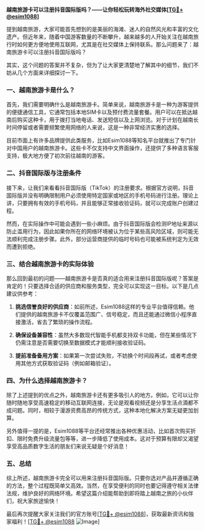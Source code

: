 **越南旅游卡可以注册抖音国际版吗？——让你轻松玩转海外社交媒体[[TG💪+ @esim1088](https://t.me/s/esim1088)]**

提到越南旅游，大家可能首先想到的是美丽的海滩、迷人的自然风光和丰富的文化遗产。但近年来，随着中国游客数量的不断攀升，越来越多的人开始关注在越南旅行时如何更方便地使用互联网，尤其是在社交媒体上保持联系。那么问题来了：越南旅游卡可以注册抖音国际版吗？

其实，这个问题的答案并不复杂，但为了让大家更清楚地了解其中的细节，我们不妨从几个方面来详细探讨一下。

### 一、越南旅游卡是什么？

首先，我们需要明确什么是越南旅游卡。简单来说，越南旅游卡是一种为游客提供的便捷通信工具，它通常包括本地SIM卡以及预付费流量套餐。用户可以在抵达越南后购买这种卡，用于拨打当地电话、发送短信以及上网浏览。对于计划在越南长时间停留或者需要频繁使用网络的人来说，这是一种非常经济实惠的选择。

目前市面上有许多品牌提供此类服务，比如Esim1088等知名平台就推出了专门针对中国用户的越南旅游卡。这些卡不仅支持中文界面操作，还提供了多种语言客服支持，极大地方便了初次前往越南的游客。

### 二、抖音国际版与注册条件

接下来，让我们来看看抖音国际版（TikTok）的注册要求。根据官方说明，抖音国际版并没有明确限制用户必须使用特定国家或地区的手机号码进行注册。理论上讲，只要拥有有效的手机号码，并且能够正常接收验证码，就可以完成账户创建过程。

然而，在实际操作中可能会遇到一些小麻烦。由于抖音国际版会检测IP地址来源以防止滥用行为，因此如果你所在的网络环境被认为位于某些高风险区域，则可能无法顺利完成注册步骤。此外，部分运营商提供的临时号码也可能被系统判定为无效而遭到拒绝。

### 三、结合越南旅游卡的实际体验

那么回到最初的问题——越南旅游卡是否真的适合用来注册抖音国际版呢？答案是肯定的！只要选择合适的供应商和服务类型，完全可以实现这一目标。以下是几点建议供参考：

1. **挑选信誉良好的供应商**：如前所述，Esim1088这样的专业平台值得信赖。他们提供的越南旅游卡不仅覆盖范围广、信号稳定，而且还能通过微信小程序直接激活，省去了繁琐的操作流程。
   
2. **确保设备兼容性**：虽然大多数现代智能手机都支持双卡功能，但在某些情况下仍需注意是否需要切换至数据模式才能顺利接收验证码。

3. **提前准备备用方案**：如果第一次尝试失败，不妨换个时间段再试，或者考虑使用其他方式获取验证码（例如邮箱验证）。

### 四、为什么选择越南旅游卡？

除了上述提到的优点之外，越南旅游卡还有更多吸引人的地方。例如，它可以让你随时随地享受高速稳定的移动互联网连接，无论是观看视频还是分享生活点滴都不成问题。同时，相较于漫游资费高昂的传统方式，这种本地化解决方案无疑更加划算。

另外值得一提的是，Esim1088等平台还经常推出各种优惠活动，比如首次购买折扣、限时免费升级流量包等等，进一步降低了使用成本。这对于预算有限却又渴望享受高品质数字生活的朋友们来说无疑是个好消息！

### 五、总结

综上所述，越南旅游卡完全可以用来注册抖音国际版。只要你选对产品并遵循正确的方法，整个过程既简单又高效。当然，在享受便利的同时也要记得遵守相关法律法规，维护良好的网络环境。希望这篇介绍能帮助到即将踏上越南之旅的小伙伴们，祝大家旅途愉快！

最后再次提醒大家关注我们的官方账号[[TG💪+ @esim1088](https://t.me/s/esim1088)]，获取最新资讯和独家福利！[[TG💪+ @esim1088](https://t.me/s/esim1088) ![Image](https://i.postimg.cc/4NQfJmqS/Snipaste-2025-05-13-00-14-12.png)]